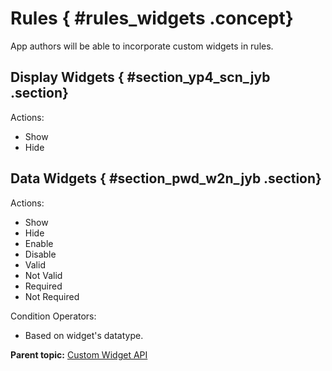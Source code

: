 # Rules { #rules_widgets .concept}

App authors will be able to incorporate custom widgets in rules.

## Display Widgets { #section_yp4_scn_jyb .section}

Actions:

-   Show
-   Hide

## Data Widgets { #section_pwd_w2n_jyb .section}

Actions:

-   Show
-   Hide
-   Enable
-   Disable
-   Valid
-   Not Valid
-   Required
-   Not Required

Condition Operators:

-   Based on widget's datatype.

**Parent topic:** [Custom Widget API](customwidgetapi_landing.md)

